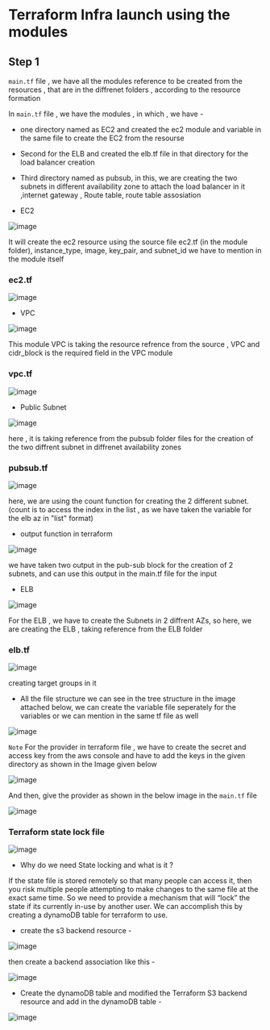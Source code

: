 # Terraform Infra launch using the modules 

## Step 1

```main.tf``` file , we have all the modules reference to be created from the resources , that are in the diffrenet folders , according to the resource formation

In ```main.tf``` file , we have the modules , in which , we have -  

- one directory named as EC2 and created the ec2 module and variable in the same file to create the EC2 from the resourse 

- Second for the ELB and created the elb.tf file in that directory for the load balancer creation 

- Third directory named as pubsub, in this, we are creating the two subnets in different availability zone to attach the load balancer in it ,internet gateway , Route table, route table assosiation 

- EC2 

![image](https://user-images.githubusercontent.com/67600604/190131968-194d8df0-89f2-4b12-9778-4338a1246b74.png)
 
It will create the ec2 resource using the source file ec2.tf (in the module folder), instance_type, image, key_pair, and subnet_id we have to mention in the module itself

### ec2.tf

![image](https://user-images.githubusercontent.com/67600604/190144360-1100349b-12ec-43b3-964b-f37a95915454.png)


- VPC

![image](https://user-images.githubusercontent.com/67600604/190132477-b23a164c-b9fe-457d-a8c6-8f34bd5d6be3.png)

This module VPC is taking the resource refrence from the source , VPC and cidr_block is the required field in the VPC module 

### vpc.tf

![image](https://user-images.githubusercontent.com/67600604/190144600-f11ffb2b-28fa-4980-9c0e-ebac32418951.png)

- Public Subnet

![image](https://user-images.githubusercontent.com/67600604/190133612-a1cb5128-7943-4f79-9b67-3c59206cd13a.png)

here , it is taking reference from the pubsub folder files for the creation of the two diffrent subnet in diffrenet availability zones 

### pubsub.tf 

![image](https://user-images.githubusercontent.com/67600604/190145078-04ce8856-2bc2-48fc-82b9-69cc41a0eb86.png)

here, we are using the count function for creating the 2 different subnet. (count is to access the index in the list , as we have taken the variable for the elb az in "list" format)

- output function in terraform 

![image](https://user-images.githubusercontent.com/67600604/190146232-245ef47d-18de-4463-ba9e-4571df8e77f0.png)

we have taken two output in the pub-sub block for the creation of 2 subnets, and can use this output in the main.tf file for the input 

- ELB 

![image](https://user-images.githubusercontent.com/67600604/190143706-44f9894a-fdef-4074-a0c0-7a1a20cfd8b4.png)

For the ELB , we have to create the Subnets in 2 diffrent AZs, so here, we are creating the ELB , taking reference from the ELB folder 

### elb.tf

![image](https://user-images.githubusercontent.com/67600604/190145244-700b4135-9be8-49fb-b31f-74ad0bb929f1.png)

creating target groups in it

- All the file structure we can see in the tree structure in the image attached below, we can create the variable file seperately for the variables or we can mention in the same tf file as well 

![image](https://user-images.githubusercontent.com/67600604/190068823-f283f89b-ad26-4735-87d0-46ba7e2588df.png)


```Note``` For the provider in terraform file , we have to create the secret and access key from the aws console and have to add the keys in the given directory as shown in the Image given below 

![image](https://user-images.githubusercontent.com/67600604/190069709-71594566-cae9-4b46-812e-7a7e1baacd71.png)

And then, give the provider as shown in the below image in the ```main.tf``` file 

![image](https://user-images.githubusercontent.com/67600604/190129724-80065a8b-5d9e-48ab-a078-ac0d2ff060cb.png)

### Terraform state lock file 

![image](https://user-images.githubusercontent.com/67600604/190143987-6c9580d2-89e9-4237-b6f0-ec57f03451e3.png)

- Why do we need State locking and what is it ?

If the state file is stored remotely so that many people can access it, then you risk multiple people attempting to make changes to the same file at the exact same time. So we need to provide a mechanism that will “lock” the state if its currently in-use by another user. We can accomplish this by creating a dynamoDB table for terraform to use.

- create the s3 backend resource - 

![image](https://user-images.githubusercontent.com/67600604/190147578-3ed6da8a-33df-4ecd-a940-75d4ff3472c7.png)

then create a backend association like this - 

![image](https://user-images.githubusercontent.com/67600604/190147834-c1f23a69-fad0-4dcc-a4b1-ac4fcfb6c85a.png)

- Create the dynamoDB table and modified the Terraform S3 backend resource and add in the dynamoDB table - 

![image](https://user-images.githubusercontent.com/67600604/190148169-7277e6d3-f7c7-4fd8-8ce7-63525aa1319b.png)







